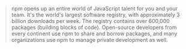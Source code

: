 

> npm opens up an entire world of JavaScript talent for you and your team. It's the world's largest software registry, with approximately 3 billion downloads per week. The registry contains over 600,000 packages (building blocks of code). Open-source developers from every continent use npm to share and borrow packages, and many organizations use npm to manage private development as well.